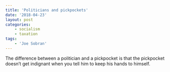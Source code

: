 ```yaml
---
title: 'Politicians and pickpockets'
date: '2018-04-23'
layout: post
categories:
    - socialism
    - taxation
tags:
    - 'Joe Sobran'
---
```


The difference between a politician and a pickpocket is that the pickpocket doesn’t get indignant when you tell him to keep his hands to himself.